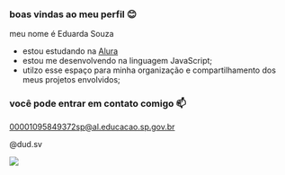 ### boas vindas ao meu perfil 😊

meu nome é Eduarda Souza 

- estou estudando na [Alura](https://www.alura.com.br)
- estou me desenvolvendo na linguagem JavaScript;
- utilzo esse espaço para minha organização e compartilhamento dos meus projetos envolvidos;

### você pode entrar em contato comigo 📫

00001095849372sp@al.educacao.sp.gov.br

@dud.sv


![](https://media1.tenor.com/m/kDL2dLiZ38AAAAAC/quby-chan.gif)
